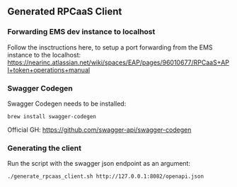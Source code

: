 ## Generated RPCaaS Client

### Forwarding EMS dev instance to localhost

Follow the insctructions here, to setup a port forwarding from the EMS instance to the localhost: https://nearinc.atlassian.net/wiki/spaces/EAP/pages/96010677/RPCaaS+API+token+operations+manual

### Swagger Codegen

Swagger Codegen needs to be installed:

`brew install swagger-codegen`

Official GH: https://github.com/swagger-api/swagger-codegen

### Generating the client

Run the script with the swagger json endpoint as an argument:

`./generate_rpcaas_client.sh http://127.0.0.1:8082/openapi.json`
